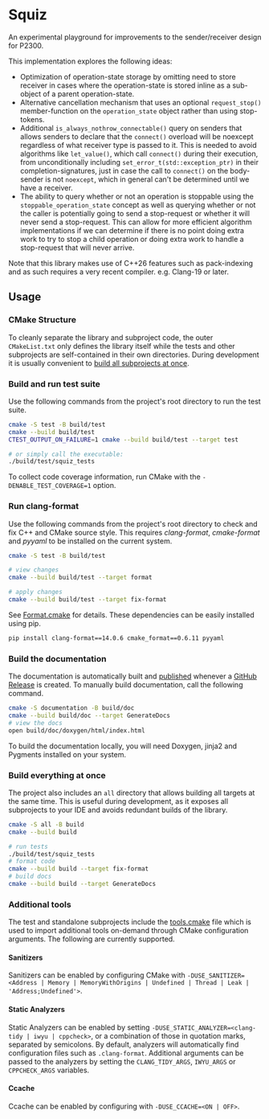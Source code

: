 # Squiz

An experimental playground for improvements to the sender/receiver design for P2300.

This implementation explores the following ideas:
- Optimization of operation-state storage by omitting need to store receiver in cases where the operation-state is
  stored inline as a sub-object of a parent operation-state.
- Alternative cancellation mechanism that uses an optional `request_stop()` member-function on the
  `operation_state` object rather than using stop-tokens.
- Additional `is_always_nothrow_connectable()` query on senders that allows senders to
  declare that the `connect()` overload will be noexcept regardless of what receiver
  type is passed to it. This is needed to avoid algorithms like `let_value()`, which call
  `connect()` during their execution, from unconditionally including `set_error_t(std::exception_ptr)`
  in their completion-signatures, just in case the call to `connect()` on the body-sender is not
  `noexcept`, which in general can't be determined until we have a receiver.
- The ability to query whether or not an operation is stoppable using the `stoppable_operation_state`
  concept as well as querying whether or not the caller is potentially going to send a stop-request
  or whether it will never send a stop-request.
  This can allow for more efficient algorithm implementations if we can determine if there
  is no point doing extra work to try to stop a child operation or doing extra work to
  handle a stop-request that will never arrive.

Note that this library makes use of C++26 features such as pack-indexing and as such
requires a very recent compiler. e.g. Clang-19 or later.

## Usage

### CMake Structure

To cleanly separate the library and subproject code, the outer `CMakeList.txt` only defines the library itself while the tests and other subprojects are self-contained in their own directories. 
During development it is usually convenient to [build all subprojects at once](#build-everything-at-once).

### Build and run test suite

Use the following commands from the project's root directory to run the test suite.

```bash
cmake -S test -B build/test
cmake --build build/test
CTEST_OUTPUT_ON_FAILURE=1 cmake --build build/test --target test

# or simply call the executable: 
./build/test/squiz_tests
```

To collect code coverage information, run CMake with the `-DENABLE_TEST_COVERAGE=1` option.

### Run clang-format

Use the following commands from the project's root directory to check and fix C++ and CMake source style.
This requires _clang-format_, _cmake-format_ and _pyyaml_ to be installed on the current system.

```bash
cmake -S test -B build/test

# view changes
cmake --build build/test --target format

# apply changes
cmake --build build/test --target fix-format
```

See [Format.cmake](https://github.com/TheLartians/Format.cmake) for details.
These dependencies can be easily installed using pip.

```bash
pip install clang-format==14.0.6 cmake_format==0.6.11 pyyaml
```

### Build the documentation

The documentation is automatically built and [published](https://thelartians.github.io/ModernCppStarter) whenever a [GitHub Release](https://help.github.com/en/github/administering-a-repository/managing-releases-in-a-repository) is created.
To manually build documentation, call the following command.

```bash
cmake -S documentation -B build/doc
cmake --build build/doc --target GenerateDocs
# view the docs
open build/doc/doxygen/html/index.html
```

To build the documentation locally, you will need Doxygen, jinja2 and Pygments installed on your system.

### Build everything at once

The project also includes an `all` directory that allows building all targets at the same time.
This is useful during development, as it exposes all subprojects to your IDE and avoids redundant builds of the library.

```bash
cmake -S all -B build
cmake --build build

# run tests
./build/test/squiz_tests
# format code
cmake --build build --target fix-format
# build docs
cmake --build build --target GenerateDocs
```

### Additional tools

The test and standalone subprojects include the [tools.cmake](cmake/tools.cmake) file which is used to import additional tools on-demand through CMake configuration arguments.
The following are currently supported.

#### Sanitizers

Sanitizers can be enabled by configuring CMake with `-DUSE_SANITIZER=<Address | Memory | MemoryWithOrigins | Undefined | Thread | Leak | 'Address;Undefined'>`.

#### Static Analyzers

Static Analyzers can be enabled by setting `-DUSE_STATIC_ANALYZER=<clang-tidy | iwyu | cppcheck>`, or a combination of those in quotation marks, separated by semicolons.
By default, analyzers will automatically find configuration files such as `.clang-format`.
Additional arguments can be passed to the analyzers by setting the `CLANG_TIDY_ARGS`, `IWYU_ARGS` or `CPPCHECK_ARGS` variables.

#### Ccache

Ccache can be enabled by configuring with `-DUSE_CCACHE=<ON | OFF>`.
